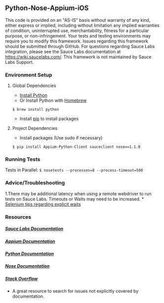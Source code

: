 ## Python-Nose-Appium-iOS

This code is provided on an "AS-IS” basis without warranty of any kind, either express or implied, including without limitation any implied warranties of condition, uninterrupted use, merchantability, fitness for a particular purpose, or non-infringement. Your tests and testing environments may require you to modify this framework. Issues regarding this framework should be submitted through GitHub. For questions regarding Sauce Labs integration, please see the Sauce Labs documentation at https://wiki.saucelabs.com/. This framework is not maintained by Sauce Labs Support.

### Environment Setup

1. Global Dependencies
    * [Install Python](https://www.python.org/downloads/)
    * Or Install Python with [Homebrew](http://brew.sh/)
    ```
    $ brew install python
    ```
    * Install [pip](https://pip.pypa.io/en/stable/installing/) to install packages

2. Project Dependencies
	* Install packages (Use sudo if necessary)
	```
	$ pip install Appium-Python-Client sauceclient nose==1.1.0
	```
### Running Tests

Tests in Parallel:
	```
	$ nosetests --processes=8 --process-timeout=500
	```

### Advice/Troubleshooting

1.There may be additional latency when using a remote webdriver to run tests on Sauce Labs. Timeouts or Waits may need to be increased.
    * [Selenium tips regarding explicit waits](https://wiki.saucelabs.com/display/DOCS/Best+Practice%3A+Use+Explicit+Waits)

### Resources
##### [Sauce Labs Documentation](https://wiki.saucelabs.com/)

##### [Appium Documentation](http://appium.io/slate/en/master/)

##### [Python Documentation](https://docs.python.org/2.7/)

##### [Nose Documentation](https://nose.readthedocs.org/en/latest/)

##### [Stack Overflow](http://stackoverflow.com/)
* A great resource to search for issues not explicitly covered by documentation.
